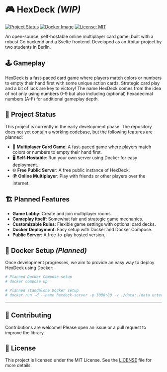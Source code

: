 # 🎮 HexDeck *(WIP)*

[![Project Status](https://img.shields.io/badge/status-WIP-orange)]()
[![Docker Image](https://img.shields.io/badge/Docker-Coming_Soon-lightgrey?style=flat&logo=docker)]()
[![License: MIT](https://img.shields.io/badge/License-MIT-blue.svg)](https://opensource.org/licenses/MIT)

An open-source, self-hostable online multiplayer card game, built with a robust Go backend and a Svelte frontend. Developed as an Abitur project by two students in Berlin.

## 🕹️ Gameplay

HexDeck is a fast-paced card game where players match colors or numbers to empty their hand first with some unique action cards. Strategic card play and a bit of luck are key to victory! The name HexDeck comes from the idea of not only using numbers 0-9 but also including (optional) hexadecimal numbers (A-F) for additional gameplay depth.

## 🚀 Project Status

This project is currently in the early development phase. The repository does not yet contain a working codebase, but the following features are planned:

- 🎴 **Multiplayer Card Game**: A fast-paced game where players match colors or numbers to empty their hand first.
- 🖥️ **Self-Hostable**: Run your own server using Docker for easy deployment.
- 🌐 **Free Public Server**: A free public instance of HexDeck.
- 🌍 **Online Multiplayer**: Play with friends or other players over the internet.

## 🏗️ Planned Features

- **Game Lobby**: Create and join multiplayer rooms.
- **Gameplay itself**: Somewhat fair and strategic game mechanics.
- **Customizable Rules**: Flexible game settings with optional card decks.
- **Docker Deployment**: Easy setup with Docker and Docker Compose.
- **Public Server**: A free-to-play hosted version.

## 🐳 Docker Setup *(Planned)*

Once development progresses, we aim to provide an easy way to deploy HexDeck using Docker:

```bash
# Planned Docker Compose setup
# docker compose up
```

```bash
# Planned standalone Docker setup
# docker run -d --name hexdeck-server -p 3000:80 -v ./data:./data unterdrueckt/hexdeck-server:latest
```

---

## 🤝 Contributing

Contributions are welcome! Please open an issue or a pull request to improve the library.

## 📜 License

This project is licensed under the MIT License. See the [LICENSE](LICENSE) file for more details.
